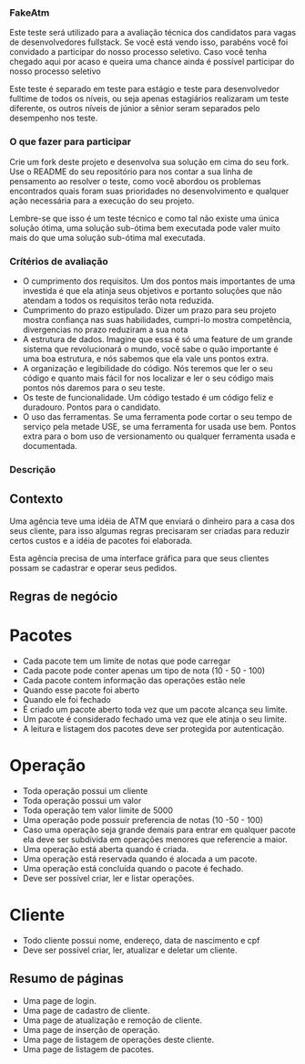 ### FakeAtm

Este teste será utilizado para a avaliação técnica dos candidatos para vagas de desenvolvedores fullstack. Se você está vendo isso, parabéns você foi convidado a participar do nosso processo seletivo. Caso você tenha chegado aqui por acaso e queira uma chance ainda é possível participar do nosso processo seletivo

Este teste é separado em teste para estágio e teste para desenvolvedor fulltime de todos os níveis, ou seja apenas estagiários realizaram um teste diferente, os outros níveis de júnior a sênior seram separados pelo desempenho nos teste.

### O que fazer para participar

Crie um fork deste projeto e desenvolva sua solução em cima do seu fork. Use o README do seu repositório para nos contar a sua linha de pensamento ao resolver o teste, como você abordou os problemas encontrados quais foram suas prioridades no desenvolvimento e qualquer ação necessária para a execução do seu projeto.

Lembre-se que isso é um teste técnico e como tal não existe uma única solução ótima, uma solução sub-ótima bem executada pode valer muito mais do que uma solução sub-ótima mal executada.

### Crítérios de avaliação

- O cumprimento dos requisitos. Um dos pontos mais importantes de uma investida é que ela atinja seus objetivos e portanto soluções que não atendam a todos os requisitos terão nota reduzida.
- Cumprimento do prazo estipulado. Dizer um prazo para seu projeto mostra confiança nas suas habilidades, cumpri-lo mostra competência, divergencias no prazo reduziram a sua nota
- A estrutura de dados. Imagine que essa é só uma feature de um grande sistema que revolucionará o mundo, você sabe o quão importante é uma boa estrutura, e nós sabemos que ela vale uns pontos extra.
- A organização e legibilidade do código. Nós teremos que ler o seu código e quanto mais fácil for nos localizar e ler o seu código mais pontos nós daremos para o seu teste.
- Os teste de funcionalidade. Um código testado é um código feliz e duradouro. Pontos para o candidato.
- O uso das ferramentas. Se uma ferramenta pode cortar o seu tempo de serviço pela metade USE, se uma ferramenta for usada use bem. Pontos extra para o bom uso de versionamento ou qualquer ferramenta usada e documentada.

### Descrição

## Contexto

Uma agência teve uma idéia de ATM que enviará o dinheiro para a casa dos seus cliente, para isso algumas regras precisaram ser criadas para reduzir certos custos e a idéia de pacotes foi elaborada.

Esta agência precisa de uma interface gráfica para que seus clientes possam se cadastrar e operar seus pedidos.

## Regras de negócio

# Pacotes
- Cada pacote tem um limite de notas que pode carregar
- Cada pacote pode conter apenas um tipo de nota (10 - 50 - 100)
- Cada pacote contem informação das operações estão nele
- Quando esse pacote foi aberto
- Quando ele foi fechado
- É criado um pacote aberto toda vez que um pacote alcança seu limite.
- Um pacote é considerado fechado uma vez que ele atinja o seu limite.
- A leitura e listagem dos pacotes deve ser protegida por autenticação.

# Operação
- Toda operação possui um cliente
- Toda operação possui um valor
- Toda operação tem valor limite de 5000
- Uma operação pode possuir preferencia de notas (10 -50 - 100)
- Caso uma operação seja grande demais para entrar em qualquer pacote ela deve ser subdivida em operações menores que referencie a maior.
- Uma operação está aberta quando é criada.
- Uma operação está reservada quando é alocada a um pacote.
- Uma operação está concluída quando o pacote é fechado.
- Deve ser possível criar, ler e listar operações.

# Cliente
- Todo cliente possui nome, endereço, data de nascimento e cpf
- Deve ser possível criar, ler, atualizar e deletar um cliente.

## Resumo de páginas

- Uma page de login.
- Uma page de cadastro de cliente.
- Uma page de atualização e remoção de cliente.
- Uma page de inserção de operação.
- Uma page de listagem de operações deste cliente.
- Uma page de listagem de pacotes.